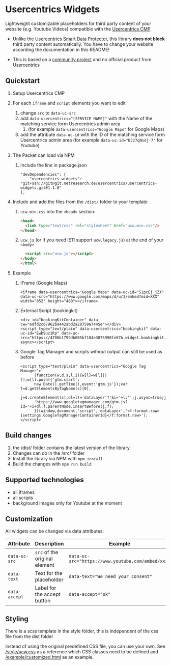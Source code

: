Usercentrics Widgets 
=====================

Lightweight customizable placeholders for third party content of your website (e.g. Youtube Videos) compatible with the 
[Usercentrics CMP](https://usercentrics.com).

* Unlike the [Usercentrics Smart Data Protector](https://docs.usercentrics.com/#/smart-data-protector), this library 
  **does not block** third party content automatically. You have to change your website according the documentation 
  in this README!
  
* This is based on a [community project](https://philsch.github.io/usercentrics-widgets/) and no official product from Usercentrics 


## Quickstart

1. Setup Usercentrics CMP
2. For each `iframe` and `script` elements you want to edit
    1. change `src` to `data-uc-src`
    2. add `data-usercentrics="[SERVICE NAME]"` with the Name of the matching service form Usercentrics admin area
        1. (for example `data-usercentrics="Google Maps"` for Google Maps)
    3. add the attribute `data-uc-id` with the ID of the matching service form Usercentrics admin area
       (for example `data-uc-id="BJz7qNsdj-7"` for Youtube)
3. The Packet can load via NPM 
   1. Include the line in package.json
      ```
      "devDependencies": {
          "usercentrics-widgets": "git+ssh://git@git.netresearch.de/usercentrics/usercentrics-widgets.git#1.1.0"
      },
      ```        

4. Include and add the files from the `/dist/` folder to your template
    1. `ucw.min.css` into the `<head>` section: 
       ```html
       <head>
         <link type="text/css" rel="stylesheet" href="ucw.min.css"/>
       </head>
       ```
    2. `ucw.js` (or if you need IE11 support `ucw.legacy.js`) at the end of your `<body>`
       ```html
         <script src="ucw.js"></script>
       </body>
       </html>
       ```

5. Example
   1. IFrame (Google Maps) 
      ```
      <iframe data-usercentrics="Google Maps" data-uc-id="S1pcEj_jZX" data-uc-src="https://www.google.com/maps/d/u/1/embed?mid=XXX" width="852" height="480"></iframe>
      ```
   2. External Script (bookingkit)
      ```
      <div id="bookingKitContainer" data-cw="6dfd2c67962b9442abd2a28759a7445e"></div>
      <script type="text/plain" data-usercentrics="bookingkit" data-uc-id="Ewb9uz1Rp" data-uc-src="https://4706b1799db005bf104e3875990fe07b.widget.bookingkit.net/bkscript/XXX/" async></script>
      ```
   3. Google Tag Manager and scripts without output can still be used as before
      ```
      <script type="text/plain" data-usercentrics="Google Tag Manager">
            (function(w,d,s,l,i){w[l]=w[l]||[];w[l].push({'gtm.start':
            new Date().getTime(),event:'gtm.js'});var f=d.getElementsByTagName(s)[0],
            j=d.createElement(s),dl=l!='dataLayer'?'&l='+l:'';j.async=true;j.src=
            'https://www.googletagmanager.com/gtm.js?id='+i+dl;f.parentNode.insertBefore(j,f);
            })(window,document,'script','dataLayer','<f:format.raw>{settings.GoogleTagManagerContainerId}</f:format.raw>');
      </script>
      ```

## Build changes
1. the /dist/ folder contains the latest version of the library
2. Changes can do in the /src/ folder
3. Install the library via NPM with `npm install`
4. Build the changes with `npm run build`

## Supported technologies
* all iframes
* all scripts
* background images only for Youtube at the moment

## Customization

All widgets can be changed via data attributes:

| Attribute     | Description                   | Example                                        |
|---------------| ----------------------------- | ---------------------------------------------- |
| `data-uc-src` | `src` of the original element | `data-uc-src="https://www.youtube.com/embed/xxx"` |
| `data-text`   | Text for the placeholder      | `data-text="We need your consent"`             |
| `data-accept` | Label for the accept button   | `data-accept="ok"`             |

##  Styling

There is a scss template in the style folder, this is independent of the css file from the dist folder

Instead of using the original predefined CSS file, you can use your own. See [/style/ucw.css](/style/ucw.css) as a reference
which CSS classes need to be defined and [/example/customized.html](/example/customized.html) as an example.
